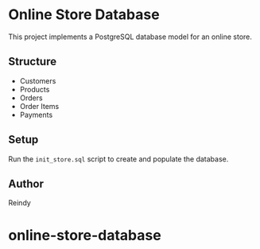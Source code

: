 # Online Store Database

This project implements a PostgreSQL database model for an online store.

## Structure
- Customers
- Products
- Orders
- Order Items
- Payments

## Setup
Run the `init_store.sql` script to create and populate the database.

## Author
Reindy
# online-store-database
